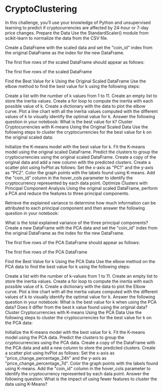 # CryptoClustering
In this challenge, you’ll use your knowledge of Python and unsupervised learning to predict if cryptocurrencies are affected by 24-hour or 7-day price changes.
Prepare the Data
Use the StandardScaler() module from scikit-learn to normalize the data from the CSV file.

Create a DataFrame with the scaled data and set the "coin_id" index from the original DataFrame as the index for the new DataFrame.

The first five rows of the scaled DataFrame should appear as follows:

The first five rows of the scaled DataFrame

Find the Best Value for k Using the Original Scaled DataFrame
Use the elbow method to find the best value for k using the following steps:

Create a list with the number of k values from 1 to 11.
Create an empty list to store the inertia values.
Create a for loop to compute the inertia with each possible value of k.
Create a dictionary with the data to plot the elbow curve.
Plot a line chart with all the inertia values computed with the different values of k to visually identify the optimal value for k.
Answer the following question in your notebook: What is the best value for k?
Cluster Cryptocurrencies with K-means Using the Original Scaled Data
Use the following steps to cluster the cryptocurrencies for the best value for k on the original scaled data:

Initialize the K-means model with the best value for k.
Fit the K-means model using the original scaled DataFrame.
Predict the clusters to group the cryptocurrencies using the original scaled DataFrame.
Create a copy of the original data and add a new column with the predicted clusters.
Create a scatter plot using hvPlot as follows:
Set the x-axis as "PC1" and the y-axis as "PC2".
Color the graph points with the labels found using K-means.
Add the "coin_id" column in the hover_cols parameter to identify the cryptocurrency represented by each data point.
Optimize Clusters with Principal Component Analysis
Using the original scaled DataFrame, perform a PCA and reduce the features to three principal components.

Retrieve the explained variance to determine how much information can be attributed to each principal component and then answer the following question in your notebook:

What is the total explained variance of the three principal components?
Create a new DataFrame with the PCA data and set the "coin_id" index from the original DataFrame as the index for the new DataFrame.

The first five rows of the PCA DataFrame should appear as follows:

The first five rows of the PCA DataFrame

Find the Best Value for k Using the PCA Data
Use the elbow method on the PCA data to find the best value for k using the following steps:

Create a list with the number of k-values from 1 to 11.
Create an empty list to store the inertia values.
Create a for loop to compute the inertia with each possible value of k.
Create a dictionary with the data to plot the Elbow curve.
Plot a line chart with all the inertia values computed with the different values of k to visually identify the optimal value for k.
Answer the following question in your notebook:
What is the best value for k when using the PCA data?
Does it differ from the best k value found using the original data?
Cluster Cryptocurrencies with K-means Using the PCA Data
Use the following steps to cluster the cryptocurrencies for the best value for k on the PCA data:

Initialize the K-means model with the best value for k.
Fit the K-means model using the PCA data.
Predict the clusters to group the cryptocurrencies using the PCA data.
Create a copy of the DataFrame with the PCA data and add a new column to store the predicted clusters.
Create a scatter plot using hvPlot as follows:
Set the x-axis as "price_change_percentage_24h" and the y-axis as "price_change_percentage_7d".
Color the graph points with the labels found using K-means.
Add the "coin_id" column in the hover_cols parameter to identify the cryptocurrency represented by each data point.
Answer the following question:
What is the impact of using fewer features to cluster the data using K-Means?
